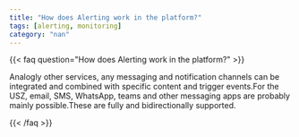 ```yaml
---
title: "How does Alerting work in the platform?"
tags: [alerting, monitoring]
category: "nan"
---
```


<!-- QUESTION -->

{{< faq question="How does Alerting work in the platform?" >}}

<!-- ANSWER -->

Analogly other services, any messaging and notification channels can be integrated and combined with specific content and trigger events.For the USZ, email, SMS, WhatsApp, teams and other messaging apps are probably mainly possible.These are fully and bidirectionally supported.

{{< /faq >}}
